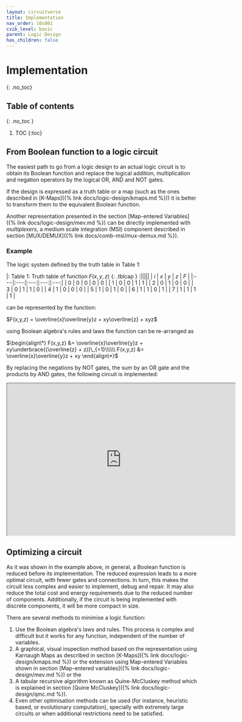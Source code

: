 ```yaml
---
layout: circuitverse
title: Implementation
nav_order: l0s001
cvib_level: basic
parent: Logic Design
has_children: false
---
```



# Implementation
{: .no_toc}


## Table of contents
{: .no_toc }

1. TOC
{:toc}


## From Boolean function to a logic circuit

The easiest path to go from a logic design to an actual logic circuit is to obtain its Boolean function and replace the logical addition, multiplication and negation operators by the logical OR, AND and NOT gates.

If the design is expressed as a truth table or a map (such as the ones described in [K-Maps]({% link docs/logic-design/kmaps.md %})) it is better to transform them to the equivalent Boolean function.

Another representation presented in the section [Map-entered Variables]({% link docs/logic-design/mev.md %}) can be directly implemented with *multiplexers*, a medium scale integration (MSI) component described in section [MUX/DEMUX]({% link docs/comb-msi/mux-demux.md %}).


### Example

The logic system defined by the truth table in Table 1:

|: Table 1: Truth table of function $F(x,y,z)$  {: .tblcap } :|||||
| $i$ | $x$ | $y$ | $z$ | $F$ |
|:---:|:---:|:---:|:---:|:---:|
|  0  |  0  |  0  |  0  |  0  |
|  1  |  0  |  0  |  1  |  1  |
|  2  |  0  |  1  |  0  |  0  |
|  3  |  0  |  1  |  1  |  0  |
|  4  |  1  |  0  |  0  |  0  |
|  5  |  1  |  0  |  1  |  0  |
|  6  |  1  |  1  |  0  |  1  |
|  7  |  1  |  1  |  1  |  1  |

can be represented by the function:

$F(x,y,z) = \overline{x}\overline{y}z + xy\overline{z} + xyz$

using Boolean algebra's rules and laws the function can be re-arranged as

$\begin{align\*}
F(x,y,z) &= \overline{x}\overline{y}z + xy\underbrace{(\overline{z} + z)}\_{=1}\\\\\\
F(x,y,z) &= \overline{x}\overline{y}z + xy
\end{align\*}$

By replacing the negations by NOT gates, the sum by an OR gate and the products by AND gates, the following circuit is implemented:

<iframe width="600px" height="400px"
	src="https://circuitverse.org/simulator/embed/boolean-implementation-example"
	id="projectPreview" scrolling="no"
	title="Boolean implementation example"
	webkitAllowFullScreen mozAllowFullScreen allowFullScreen>
</iframe>


## Optimizing a circuit

As it was shown in the example above, in general, a Boolean function is reduced before its implementation. The reduced expression leads to a more optimal circuit, with fewer gates and connections. In turn, this makes the circuit less complex and easier to implement, debug and repair. It may also reduce the total cost and energy requirements due to the reduced number of components. Additionally, if the circuit is being implemented with discrete components, it will be more compact in size.

There are several methods to minimise a logic function:

1.  Use the Boolean algebra's laws and rules. This process is complex and difficult but it works for any function, independent of the number of variables.
2.  A graphical, visual inspection method based on the representation using Karnaugh Maps as described in section [K-Maps]({% link docs/logic-design/kmaps.md %}) or the extension using Map-entered Variables shown in section [Map-entered variables]({% link docs/logic-design/mev.md %}) or the
3.  A tabular recursive algorithm known as Quine-McCluskey method which is explained in section [Quine McCluskey]({% link docs/logic-design/qmc.md %}).
4.  Even other optimisation methods can be used (for instance, heuristic based, or evolutionary computation), specially with extremely large circuits or when additional restrictions need to be satisfied.
